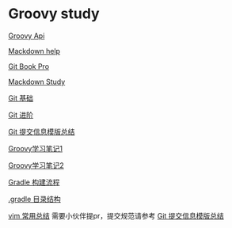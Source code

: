 # Groovy study

[Groovy Api](http://groovy-lang.org/gdk.html)    <br />

[Mackdown help](https://www.appinn.com/markdown/#html)

[Git Book Pro](https://git-scm.com/book/zh/v2/)

[Mackdown Study](/other/md_help.md)

[Git 基础](/git/Git基础学习.md)

[Git 进阶](/git/Git进阶学习.md)

[Git 提交信息模版总结](/git/Git提交消息模版.md)

[Groovy学习笔记1](/groovy_study/Groovy学习笔记1.md)

[Groovy学习笔记2](/groovy_study/Groovy学习笔记2.md)

[Gradle 构建流程](/groovy_study/Gradle构建流程.md)

[.gradle 目录结构](/groovy_study/gradle文件目录.md)

[vim 常用总结](/other/vim常用命令总结.md)  需要小伙伴提pr，提交规范请参考 [Git 提交信息模版总结](/git/Git提交消息模版.md)








